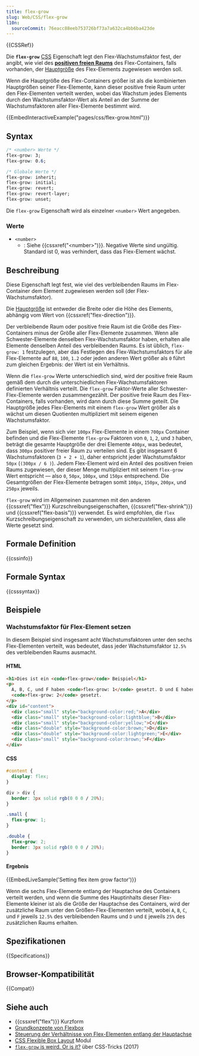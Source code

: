 ```yaml
---
title: flex-grow
slug: Web/CSS/flex-grow
l10n:
  sourceCommit: 76eacc88eeb753726bf73a7a632ca4bb6ba423de
---
```


{{CSSRef}}

Die **`flex-grow`** [CSS](/de/docs/Web/CSS) Eigenschaft legt den Flex-Wachstumsfaktor fest, der angibt, wie viel des [**positiven freien Raums**](/de/docs/Web/CSS/CSS_flexible_box_layout/Controlling_ratios_of_flex_items_along_the_main_axis) des Flex-Containers, falls vorhanden, der [Hauptgröße](/de/docs/Learn/CSS/CSS_layout/Flexbox#the_flex_model) des Flex-Elements zugewiesen werden soll.

Wenn die Hauptgröße des Flex-Containers größer ist als die kombinierten Hauptgrößen seiner Flex-Elemente, kann dieser positive freie Raum unter den Flex-Elementen verteilt werden, wobei das Wachstum jedes Elements durch den Wachstumsfaktor-Wert als Anteil an der Summe der Wachstumsfaktoren aller Flex-Elemente bestimmt wird.

{{EmbedInteractiveExample("pages/css/flex-grow.html")}}

## Syntax

```css
/* <number> Werte */
flex-grow: 3;
flex-grow: 0.6;

/* Globale Werte */
flex-grow: inherit;
flex-grow: initial;
flex-grow: revert;
flex-grow: revert-layer;
flex-grow: unset;
```

Die `flex-grow` Eigenschaft wird als einzelner `<number>` Wert angegeben.

### Werte

- `<number>`
  - : Siehe {{cssxref("&lt;number&gt;")}}. Negative Werte sind ungültig. Standard ist 0, was verhindert, dass das Flex-Element wächst.

## Beschreibung

Diese Eigenschaft legt fest, wie viel des verbleibenden Raums im Flex-Container dem Element zugewiesen werden soll (der Flex-Wachstumsfaktor).

Die [Hauptgröße](/de/docs/Learn/CSS/CSS_layout/Flexbox#the_flex_model) ist entweder die Breite oder die Höhe des Elements, abhängig vom Wert von {{cssxref("flex-direction")}}.

Der verbleibende Raum oder positive freie Raum ist die Größe des Flex-Containers minus der Größe aller Flex-Elemente zusammen. Wenn alle Schwester-Elemente denselben Flex-Wachstumsfaktor haben, erhalten alle Elemente denselben Anteil des verbleibenden Raums. Es ist üblich, `flex-grow: 1` festzulegen, aber das Festlegen des Flex-Wachstumsfaktors für alle Flex-Elemente auf `88`, `100`, `1.2` oder jeden anderen Wert größer als `0` führt zum gleichen Ergebnis: der Wert ist ein Verhältnis.

Wenn die `flex-grow` Werte unterschiedlich sind, wird der positive freie Raum gemäß dem durch die unterschiedlichen Flex-Wachstumsfaktoren definierten Verhältnis verteilt. Die `flex-grow` Faktor-Werte aller Schwester-Flex-Elemente werden zusammengezählt. Der positive freie Raum des Flex-Containers, falls vorhanden, wird dann durch diese Summe geteilt. Die Hauptgröße jedes Flex-Elements mit einem `flex-grow` Wert größer als `0` wächst um diesen Quotienten multipliziert mit seinem eigenen Wachstumsfaktor.

Zum Beispiel, wenn sich vier `100px` Flex-Elemente in einem `700px` Container befinden und die Flex-Elemente `flex-grow` Faktoren von `0`, `1`, `2`, und `3` haben, beträgt die gesamte Hauptgröße der drei Elemente `400px`, was bedeutet, dass `300px` positiver freier Raum zu verteilen sind. Es gibt insgesamt 6 Wachstumsfaktoren (`3 + 2 + 1`), daher entspricht jeder Wachstumsfaktor `50px` (`(300px / 6 )`). Jedem Flex-Element wird ein Anteil des positiven freien Raums zugewiesen, der dieser Menge multipliziert mit seinem `flex-grow` Wert entspricht — also `0`, `50px`, `100px`, und `150px` entsprechend. Die Gesamtgrößen der Flex-Elemente betragen somit `100px`, `150px`, `200px`, und `250px` jeweils.

`flex-grow` wird im Allgemeinen zusammen mit den anderen {{cssxref("flex")}} Kurzschreibungseigenschaften, {{cssxref("flex-shrink")}} und {{cssxref("flex-basis")}} verwendet. Es wird empfohlen, die `flex` Kurzschreibungseigenschaft zu verwenden, um sicherzustellen, dass alle Werte gesetzt sind.

## Formale Definition

{{cssinfo}}

## Formale Syntax

{{csssyntax}}

## Beispiele

### Wachstumsfaktor für Flex-Element setzen

In diesem Beispiel sind insgesamt acht Wachstumsfaktoren unter den sechs Flex-Elementen verteilt, was bedeutet, dass jeder Wachstumsfaktor `12.5%` des verbleibenden Raums ausmacht.

#### HTML

```html
<h1>Dies ist ein <code>flex-grow</code> Beispiel</h1>
<p>
  A, B, C, und F haben <code>flex-grow: 1</code> gesetzt. D und E haben
  <code>flex-grow: 2</code> gesetzt.
</p>
<div id="content">
  <div class="small" style="background-color:red;">A</div>
  <div class="small" style="background-color:lightblue;">B</div>
  <div class="small" style="background-color:yellow;">C</div>
  <div class="double" style="background-color:brown;">D</div>
  <div class="double" style="background-color:lightgreen;">E</div>
  <div class="small" style="background-color:brown;">F</div>
</div>
```

#### CSS

```css
#content {
  display: flex;
}

div > div {
  border: 3px solid rgb(0 0 0 / 20%);
}

.small {
  flex-grow: 1;
}

.double {
  flex-grow: 2;
  border: 3px solid rgb(0 0 0 / 20%);
}
```

#### Ergebnis

{{EmbedLiveSample('Setting flex item grow factor')}}

Wenn die sechs Flex-Elemente entlang der Hauptachse des Containers verteilt werden, und wenn die Summe des Hauptinhalts dieser Flex-Elemente kleiner ist als die Größe der Hauptachse des Containers, wird der zusätzliche Raum unter den Größen-Flex-Elementen verteilt, wobei `A`, `B`, `C`, und `F` jeweils `12.5%` des verbleibenden Raums und `D` und `E` jeweils `25%` des zusätzlichen Raums erhalten.

## Spezifikationen

{{Specifications}}

## Browser-Kompatibilität

{{Compat}}

## Siehe auch

- {{cssxref("flex")}} Kurzform
- [Grundkonzepte von Flexbox](/de/docs/Web/CSS/CSS_flexible_box_layout/Basic_concepts_of_flexbox)
- [Steuerung der Verhältnisse von Flex-Elementen entlang der Hauptachse](/de/docs/Web/CSS/CSS_flexible_box_layout/Controlling_ratios_of_flex_items_along_the_main_axis)
- [CSS Flexible Box Layout](/de/docs/Web/CSS/CSS_flexible_box_layout) Modul
- [`flex-grow` is weird. Or is it?](https://css-tricks.com/flex-grow-is-weird/) über CSS-Tricks (2017)
